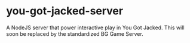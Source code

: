 you-got-jacked-server
=====================

A NodeJS server that power interactive play in You Got Jacked.  This will soon be replaced by the standardized BG Game Server.
